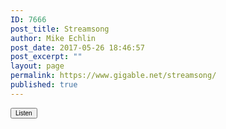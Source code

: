 ```yaml
---
ID: 7666
post_title: Streamsong
author: Mike Echlin
post_date: 2017-05-26 18:46:57
post_excerpt: ""
layout: page
permalink: https://www.gigable.net/streamsong/
published: true
---
```

<script type="text/javascript">
var queryString= window.location.search;
queryString = queryString.substring(51);
var tune = queryString.slice (0, -4);
var song = "https://s3-us-west-2.amazonaws.com/gigable.tracks/" + tune + ".mp3";
document.write(song);

var playme = document.getElementById('song'); 
document.write(playme);
playme.load();
playme.play();
</script>

<input type="button" style="font-size: 10px;"
        OnClick="document.getElementById('playme').src='song';"
        value="Listen">